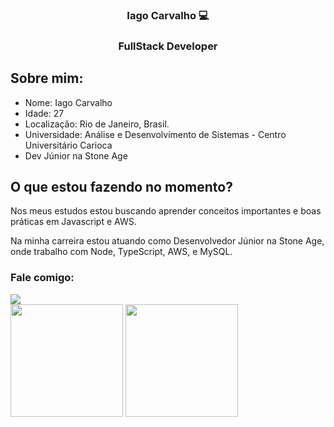 <div align="center">
    <h3>Iago Carvalho 💻<h3>
    <h3> FullStack Developer</h3>
</div>
    <h2> Sobre mim: </h2>
<div>
    <ul>
        <li>
            Nome: Iago Carvalho
        </li>
        <li>
            Idade: 27
        </li>
        <li>
            Localização: Rio de Janeiro, Brasil. 
        </li>
        <li>
            Universidade: Análise e Desenvolvimento de Sistemas - Centro Universitário Carioca
        </li>
        <li>
            Dev Júnior na Stone Age
        </li>
    <ul>
</div>
<h2>O que estou fazendo no momento? </h2>
<div>
  <p>
    Nos meus estudos estou buscando aprender conceitos importantes e boas práticas em Javascript e AWS.
  </p>
  <p>
    Na minha carreira estou atuando como Desenvolvedor Júnior na Stone Age, onde trabalho com Node, TypeScript, AWS, e MySQL.
  </p>
</div>

<h3> Fale comigo: </h3>
<div align="left">
    <a target='_blank' href="https://www.linkedin.com/in/iago-carvalho/">
        <img src="https://img.shields.io/badge/LinkedIn-0077B5?style=for-the-badge&logo=linkedin&logoColor=white">
    </a>
</div>



<div> 
  <img height="180em" src="https://github-readme-stats.vercel.app/api?username=iagoc&show_icons=true&theme=dracula&include_all_commits=true&count_private=true"/>
  <img height="180em" src="https://github-readme-stats.vercel.app/api/top-langs/?username=iagoc&layout=compact&langs_count=7&theme=dracula"/>
</div>



